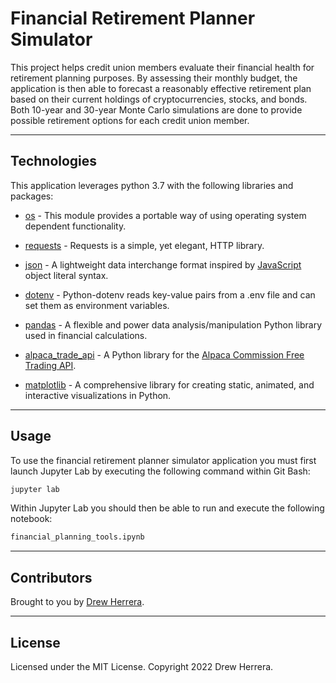 # Financial Retirement Planner Simulator
This project helps credit union members evaluate their financial health for retirement planning purposes.  By assessing their monthly budget, the application is then able to 
forecast a reasonably effective retirement plan based on their current holdings of cryptocurrencies, stocks, and bonds.  Both 10-year and 30-year Monte Carlo simulations are done to provide possible retirement options for each credit union member. 

---

## Technologies

This application leverages python 3.7 with the following libraries and packages:

* [os](https://docs.python.org/3/library/os.html) - This module provides a portable way of using operating system dependent functionality.

* [requests](https://pypi.org/project/requests/) - Requests is a simple, yet elegant, HTTP library.

* [json](https://docs.python.org/3/library/json.html) - A lightweight data interchange format inspired by [JavaScript](https://en.wikipedia.org/wiki/JavaScript) object literal syntax.

* [dotenv](https://github.com/theskumar/python-dotenv) - Python-dotenv reads key-value pairs from a .env file and can set them as environment variables.

* [pandas](https://github.com/pandas-dev/pandas) - A flexible and power data analysis/manipulation Python library used in financial calculations.

* [alpaca_trade_api](https://github.com/alpacahq/alpaca-trade-api-python) - A Python library for the [Alpaca Commission Free Trading API](https://alpaca.markets).

* [matplotlib](https://matplotlib.org) - A comprehensive library for creating static, animated, and interactive visualizations in Python.

---

## Usage

To use the financial retirement planner simulator application you must first launch Jupyter Lab by executing the following command within Git Bash:

```python
jupyter lab
```

Within Jupyter Lab you should then be able to run and execute the following notebook:

``` python
financial_planning_tools.ipynb
```

---

## Contributors

Brought to you by [Drew Herrera](https://www.linkedin.com/in/andrewjherrera).

---

## License

Licensed under the MIT License. Copyright 2022 Drew Herrera.

